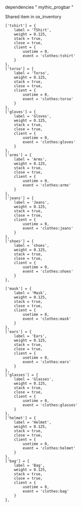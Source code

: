 dependencies " mythic_progbar "



Shared item in ox_inventory


    ['tshirt'] = {
        label = 'TShirt',
		weight = 0.125,
		stack = true,
		close = true,
		client = {
			usetime = 0,
			event = 'clothes:tshirt'
		}
	},
	['torso'] = {
		label = 'Torso',
		weight = 0.125,
		stack = true,
		close = true,
		client = {
			usetime = 0,
			event = 'clothes:torso'
		}
	},
	['gloves'] = {
		label = 'Gloves',
		weight = 0.125,
		stack = true,
		close = true,
		client = {
			usetime = 0,
			event = 'clothes:gloves'
		}
	},
	['arms'] = {
		label = 'Arms',
		weight = 0.125,
		stack = true,
		close = true,
		client = {
			usetime = 0,
			event = 'clothes:arms'
		}
	},
	['jeans'] = {
		label = 'Jeans',
		weight = 0.125,
		stack = true,
		close = true,
		client = {
			usetime = 0,
			event = 'clothes:jeans'
		}
	},
	['shoes'] = {
		label = 'shoes',
		weight = 0.125,
		stack = true,
		close = true,
		client = {
			usetime = 0,
			event = 'clothes:shoes'
		}
	},

	['mask'] = {
		label = 'Mask',
		weight = 0.125,
		stack = true,
		close = true,
		client = {
			usetime = 0,
			event = 'clothes:mask'
		}
	},
	['ears'] = {
		label = 'Ears',
		weight = 0.125,
		stack = true,
		close = true,
		client = {
			usetime = 0,
			event = 'clothes:ears'
		}
	},
	['glasses'] = {
		label = 'Glasses',
		weight = 0.125,
		stack = true,
		close = true,
		client = {
			usetime = 0,
			event = 'clothes:glasses'
		}
	},
	['helmet'] = {
		label = 'Helmet',
		weight = 0.125,
		stack = true,
		close = true,
		client = {
			usetime = 0,
			event = 'clothes:helmet'
		}
	},
  	['bag'] = {
		label = 'Bag',
		weight = 0.125,
		stack = true,
		close = true,
		client = {
			usetime = 0,
			event = 'clothes:bag'
		}
	},
